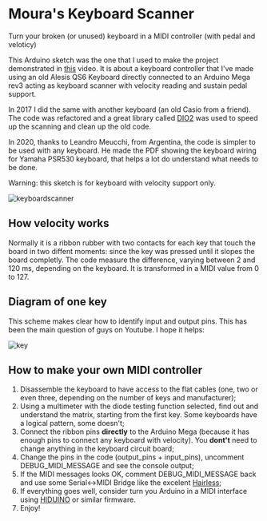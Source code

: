 # Moura's Keyboard Scanner
Turn your broken (or unused) keyboard in a MIDI controller (with pedal and veloticy)

This Arduino sketch was the one that I used to make the project demonstrated
in [this](https://www.youtube.com/watch?v=z840N9P-T2k) video.
It is about a keyboard controller that I've made using an old Alesis QS6 Keyboard
directly connected to an Arduino Mega rev3 acting as keyboard scanner with 
velocity reading and sustain pedal support.

In 2017 I did the same with another keyboard (an old Casio from a friend).
The code was refactored and a great library called [DIO2](https://github.com/FryDay/DIO2)
was used to speed up the scanning and clean up the old code.

In 2020, thanks to Leandro Meucchi, from Argentina, the code is simpler to be used with any keyboard.
He made the PDF showing the keyboard wiring for Yamaha PSR530 keyboard, that helps a lot do understand what needs to be done.

Warning: this sketch is for keyboard with velocity support only.

![keyboardscanner](https://raw.githubusercontent.com/oxesoft/keyboardscanner/master/keyboardscanner.jpg)

## How velocity works
Normally it is a ribbon rubber with two contacts for each key that touch the board in two diffent moments:
since the key was pressed until it slopes the board completly. The code measure the difference, varying between
2 and 120 ms, depending on the keyboard. It is transformed in a MIDI value from 0 to 127.

## Diagram of one key
This scheme makes clear how to identify input and output pins. This has been the main question of guys on Youtube.
I hope it helps:

![key](https://raw.githubusercontent.com/oxesoft/keyboardscanner/master/key_scheme.png)

## How to make your own MIDI controller
1) Disassemble the keyboard to have access to the flat cables (one, two or even three, depending on the number of keys and manufacturer);
2) Using a multimeter with the diode testing function selected, find out and understand the matrix, starting from the first key. Some keyboards have a logical pattern, some doesn't;
3) Connect the ribbon pins **directly** to the Arduino Mega (because it has enough pins to connect any keyboard with velocity). You **dont't** need to change anything in the keyboard circuit board;
4) Change the pins in the code (output_pins + input_pins), uncomment DEBUG_MIDI_MESSAGE and see the console output;
5) If the MIDI messages looks OK, comment DEBUG_MIDI_MESSAGE back and use some Serial<->MIDI Bridge like the excelent [Hairless](https://projectgus.github.io/hairless-midiserial/);
6) If everything goes well, consider turn you Arduino in a MIDI interface using [HIDUINO](https://github.com/ddiakopoulos/hiduino) or similar firmware.
7) Enjoy!
